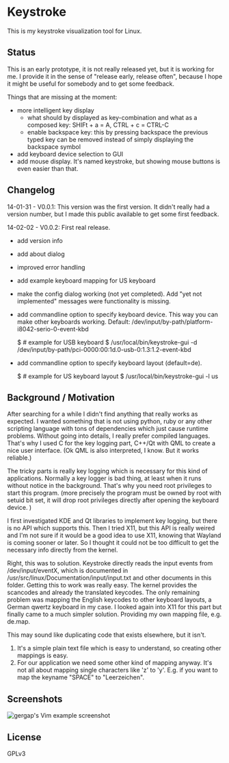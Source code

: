Keystroke
=========

This is my keystroke visualization tool for Linux.

Status
------

This is an early prototype, it is not really released yet, but it is working for
me.
I provide it in the sense of "release early, release often", because I hope it
might be useful for somebody and to get some feedback.

Things that are missing at the moment:

* more intelligent key display
    * what should by displayed as key-combination and what as a composed key: SHIFt + a = A, CTRL  + c = CTRL-C
    * enable backspace key: this by pressing backspace the previous typed key can be removed
      instead of simply displaying the backspace symbol
* add keyboard device selection to GUI
* add mouse display. It's named keystroke, but showing mouse buttons is even
  easier than that.

Changelog
---------

14-01-31 - V0.0.1: This version was the first version. It didn't really had a version number, but I made this
    public available to get some first feedback.

14-02-02 - V0.0.2: First real release.

* add version info
* add about dialog
* improved error handling
* add example keyboard mapping for US keyboard
* make the config dialog working (not yet completed). Add "yet not implemented" messages were functionality is
  missing.
* add commandline option to specify keyboard device. This way you can make other keyboards working.
  Default: /dev/input/by-path/platform-i8042-serio-0-event-kbd

    $ # example for USB keyboard
    $ /usr/local/bin/keystroke-gui -d /dev/input/by-path/pci-0000:00:1d.0-usb-0:1.3:1.2-event-kbd

* add commandline option to specify keyboard layout (default=de).

    $ # example for US keyboard layout
    $ /usr/local/bin/keystroke-gui -l us

Background / Motivation
-----------------------

After searching for a while I didn't find anything that
really works as expected. I wanted something that is not using python, ruby or
any other scripting language with tons of dependencies which just cause runtime
problems. Without going into details, I really prefer compiled languages.
That's why I used C for the key logging part, C++/Qt with QML
to create a nice user interface. (Ok QML is also interpreted, I know. But it works reliable.)

The tricky parts is really key logging which is necessary for this kind of
applications. Normally a key logger is bad thing, at least when it runs without
notice in the background. That's why you need root privileges to start this
program. (more precisely the program must be owned by root with setuid bit set,
it will drop root privileges directly after opening the keyboard device. )

I first investigated KDE and Qt libraries to implement key logging, but there is
no API which supports this. Then I tried X11, but this API is really weired and
I'm not sure if it would be a good idea to use X11, knowing that Wayland is
coming sooner or later. So I thought it could not be too difficult to get the
necessary info directly from the kernel.

Right, this was to solution. Keystroke directly reads the input events from
/dev/input/eventX, which is documented in /usr/src/linux/Documentation/input/input.txt
and other documents in this folder.
Getting this to work was really easy. The kernel provides the scancodes and
already the translated keycodes. The only remaining problem was mapping the
English keycodes to other keyboard layouts, a German qwertz keyboard in my case.
I looked again into X11 for this part but finally came to a much simpler solution.
Providing my own mapping file, e.g. de.map.

This may sound like duplicating code that exists elsewhere, but it isn't.

1. It's a simple plain text file which is easy to understand, so creating other
mappings is easy.
2. For our application we need some other kind of mapping anyway. It's not all
about mapping single characters like 'z' to 'y'.
E.g. if you want to map the keyname "SPACE" to "Leerzeichen".


Screenshots
-----------
![gergap's Vim example screenshot][screenshot]


License
-------

GPLv3

[screenshot]: https://raw.github.com/gergap/keystroke/master/screenshot.png

